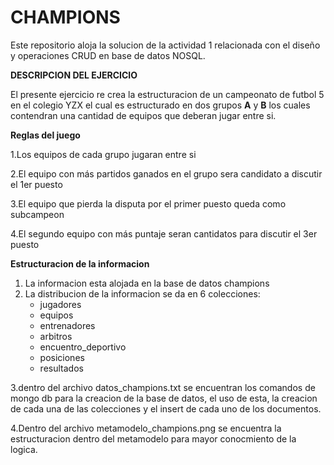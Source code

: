 # CHAMPIONS

Este repositorio aloja la solucion de la actividad 1 relacionada con el diseño y operaciones CRUD 
en base de datos NOSQL.

**DESCRIPCION DEL EJERCICIO**

El presente ejercicio re crea la estructuracion de un campeonato de futbol 5 en el colegio YZX
el cual es estructurado en dos grupos **A** y **B** los cuales contendran una cantidad de equipos que deberan jugar
entre si.

**Reglas del juego**

1.Los equipos de cada grupo jugaran entre si

2.El equipo con más partidos ganados en el grupo sera candidato a discutir el 1er puesto

3.El equipo que pierda la disputa por el primer puesto queda como subcampeon

4.El segundo equipo con más puntaje seran cantidatos para discutir el 3er puesto

**Estructuracion de la informacion**

1. La informacion esta alojada en la base de datos champions
2. La distribucion de la informacion se da en 6 colecciones:
   - jugadores
   - equipos
   - entrenadores
   - arbitros
   - encuentro_deportivo
   - posiciones
   - resultados
     
3.dentro del archivo datos_champions.txt se encuentran los comandos de mongo db para la creacion de
la base de datos, el uso de esta, la creacion de cada una de las colecciones y el insert de cada uno de los documentos.

4.Dentro del archivo metamodelo_champions.png se encuentra la estructuracion dentro del metamodelo para mayor conocmiento de la logica.



